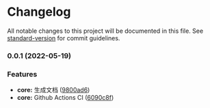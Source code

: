 # Changelog

All notable changes to this project will be documented in this file. See [standard-version](https://github.com/conventional-changelog/standard-version) for commit guidelines.

### 0.0.1 (2022-05-19)


### Features

* **core:** 生成文档 ([9800ad6](https://github.com/baicy/just-vue-tab/commit/9800ad61ad9952b631730d8001be70644d2fe355))
* **core:** Github Actions CI ([6090c8f](https://github.com/baicy/just-vue-tab/commit/6090c8f2a4b42616bd59e63c9b7d781577a73b54))
